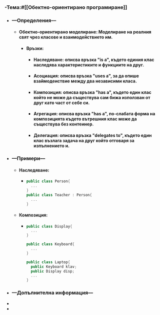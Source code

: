 ### **-Тема:**#[[Обектно-ориентирано програмиране]]
- ### **––Определения––**
	- #### **Обектно-ориентирано моделиране**: Моделиране на реалния свят чрез класове и взаимодействието им.
		- #### **Връзки**:
			- #### **Наследяване**: описва връзка "is a", където единия клас наследява характеристиките и функциите на друг.
			- #### **Асоциация**: описва връзка "uses a", за да опише взаймодеиствие между два независими класа.
			- #### **Композиция**: описва връзка "has a", където един клас който не може да съществува сам бижа използван от друг като част от себе си.
			- #### **Агрегация**: описва връзка "has a", по-слабата форма на композицията където вътрешния клас може да съществува без контеинер.
			- #### **Делегация**: описва връзка "delegates to", където един клас възлага задача на друг който отговаря за изпълнението и.
- ### **––Примери––**
	- #### **Наследяване**:
		- ```c#
		  public class Person{
		    ...
		  }
		  public class Teacher : Person{
		    ...
		  }
		  ```
	- #### **Композиция**:
		- ```c#
		  public class Display{
		    ...
		  }
		  
		  public class Keyboard{
		    ...
		  }
		  
		  public class Laptop{
		    public Keyboard klav;
		    public Display disp;
		    ...
		  }
		  ```
- ### **––Допълнителна информация––**
-
-